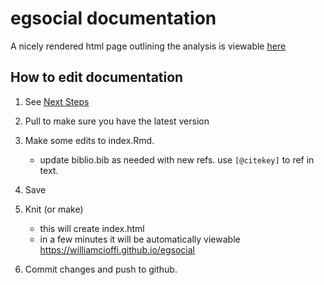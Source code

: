 # egsocial documentation

A nicely rendered html page outlining the analysis is viewable [here](https://williamcioffi.github.io/egsocial/)

## How to edit documentation
1. See [Next Steps](https://williamcioffi.github.io/egsocial/#next-steps)

2. Pull to make sure you have the latest version

3. Make some edits to index.Rmd.
    - update biblio.bib as needed with new refs. use `[@citekey]` to ref in text.

4. Save

5. Knit (or make)
    - this will create index.html
    - in a few minutes it will be automatically viewable https://williamcioffi.github.io/egsocial

6. Commit changes and push to github.


